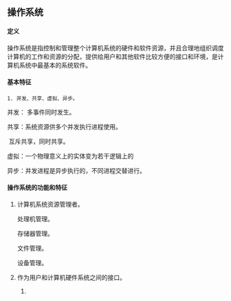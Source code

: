 ## 操作系统



#### 定义



​	操作系统是指控制和管理整个计算机系统的硬件和软件资源，并且合理地组织调度计算机的工作和资源的分配，提供给用户和其他软件比较方便的接口和环境，是计算机系统中最基本的系统软件。



#### 基本特征

	1. 并发、共享、虚拟、异步。



并发： 多事件同时发生。

共享：系统资源供多个并发执行进程使用。

​	互斥共享，同时共享。

虚拟：一个物理意义上的实体变为若干逻辑上的

异步：并发进程是异步执行的，不同进程交替进行。





#### 操作系统的功能和特征

1. 计算机系统资源管理者。

   处理机管理。

   存储器管理。

   文件管理。

   设备管理。

2. 作为用户和计算机硬件系统之间的接口。

   1. 

